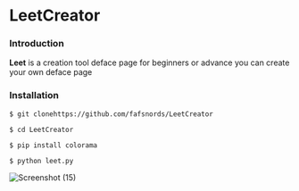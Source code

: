 # LeetCreator
### Introduction
**Leet** is a creation tool deface page for beginners or advance you can create your own deface page
### Installation
```
$ git clonehttps://github.com/fafsnords/LeetCreator

$ cd LeetCreator

$ pip install colorama

$ python leet.py
```
![Screenshot (15)](https://user-images.githubusercontent.com/100557534/159152655-62c225a8-02f8-4273-9e17-54fc6a0c8ffd.png)
